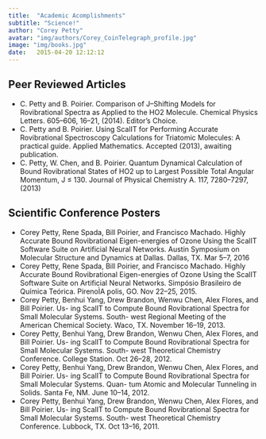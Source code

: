 ```yaml
---
title:  "Academic Acomplishments"
subtitle: "Science!"
author: "Corey Petty"
avatar: "img/authors/Corey_CoinTelegraph_profile.jpg"
image: "img/books.jpg"
date:   2015-04-20 12:12:12
---
```


## Peer Reviewed Articles
* C. Petty and B. Poirier. Comparison of J–Shifting Models for Rovibrational Spectra as Applied to the HO2 Molecule. Chemical Physics Letters. 605–606, 16–21, (2014). Editor’s Choice.
* C. Petty and B. Poirier. Using ScalIT for Performing Accurate Rovibrational Spectroscopy Calculations for Triatomic Molecules: A practical guide. Applied Mathematics. Accepted (2013), awaiting publication.
* C. Petty, W. Chen, and B. Poirier. Quantum Dynamical Calculation of Bound Rovibrational States of HO2 up to Largest Possible Total Angular Momentum, J ≤ 130. Journal of Physical Chemistry A. 117, 7280–7297, (2013)

## Scientific Conference Posters
* Corey Petty, Rene Spada, Bill Poirier, and Francisco Machado. Highly Accurate Bound Rovibrational Eigen-energies of Ozone Using the ScalIT Software Suite on Artificial Neural Networks. Austin Symposium on Molecular Structure and Dynamics at Dallas. Dallas, TX. Mar 5–7, 2016
* Corey Petty, Rene Spada, Bill Poirier, and Francisco Machado. Highly Accurate Bound Rovibrational Eigen-energies of Ozone Using the ScalIT Software Suite on Artificial Neural Networks. Simpósio Brasileiro de Química Teórica. PirenoÌA ̨polis, GO. Nov 22–25, 2015.
* Corey Petty, Benhui Yang, Drew Brandon, Wenwu Chen, Alex Flores, and Bill Poirier. Us- ing ScalIT to Compute Bound Rovibrational Spectra for Small Molecular Systems. South- west Regional Meeting of the American Chemical Society. Waco, TX. November 16–19, 2013.
* Corey Petty, Benhui Yang, Drew Brandon, Wenwu Chen, Alex Flores, and Bill Poirier. Us- ing ScalIT to Compute Bound Rovibrational Spectra for Small Molecular Systems. South- west Theoretical Chemistry Conference. College Station. Oct 26–28, 2012.
* Corey Petty, Benhui Yang, Drew Brandon, Wenwu Chen, Alex Flores, and Bill Poirier. Us- ing ScalIT to Compute Bound Rovibrational Spectra for Small Molecular Systems. Quan- tum Atomic and Molecular Tunneling in Solids. Santa Fe, NM. June 10–14, 2012.
* Corey Petty, Benhui Yang, Drew Brandon, Wenwu Chen, Alex Flores, and Bill Poirier. Us- ing ScalIT to Compute Bound Rovibrational Spectra for Small Molecular Systems. South- west Theoretical Chemistry Conference. Lubbock, TX. Oct 13–16, 2011.